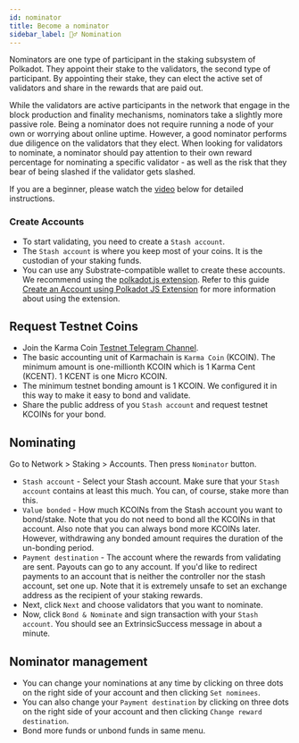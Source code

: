 ```yaml
---
id: nominator
title: Become a nominator
sidebar_label: 🙋‍♂️ Nomination
---
```


Nominators are one type of participant in the staking subsystem of Polkadot. They appoint their stake to the validators, the second type of participant. By appointing their stake, they can elect the active set of validators and share in the rewards that are paid out.

While the validators are active participants in the network that engage in the block production and finality mechanisms, nominators take a slightly more passive role. Being a nominator does not require running a node of your own or worrying about online uptime. However, a good nominator performs due diligence on the validators that they elect. When looking for validators to nominate, a nominator should pay attention to their own reward percentage for nominating a specific validator - as well as the risk that they bear of being slashed if the validator gets slashed.

If you are a beginner, please watch the [video](https://www.youtube.com/watch?v=F59N3YKYCRs) below for detailed instructions.

### Create Accounts
- To start validating, you need to create a `Stash account`.
- The `Stash account` is where you keep most of your coins. It is the custodian of your staking funds.
- You can use any Substrate-compatible wallet to create these accounts. We recommend using the [polkadot.js extension](https://chrome.google.com/webstore/detail/polkadot%7Bjs%7D-extension/mopnmbcafieddcagagdcbnhejhlodfdd). Refer to this guide [Create an Account using Polkadot JS Extension](https://www.youtube.com/watch?v=sy7lvAqyzkY) for more information about using the extension.

## Request Testnet Coins
- Join the Karma Coin [Testnet Telegram Channel](https://t.me/karmacoinapp/293).
- The basic accounting unit of Karmachain is `Karma Coin` (KCOIN). The minimum amount is one-millionth KCOIN which is 1 Karma Cent (KCENT). 1 KCENT is one Micro KCOIN.
- The minimum testnet bonding amount is 1 KCOIN. We configured it in this way to make it easy to bond and validate.
- Share the public address of you `Stash account` and request testnet KCOINs for your bond.

## Nominating
Go to Network > Staking > Accounts. Then press `Nominator` button. 
- `Stash account` - Select your Stash account. Make sure that your `Stash account` contains at least this much. You can, of course, stake more than this.
- `Value bonded` - How much KCOINs from the Stash account you want to bond/stake. Note that you do not need to bond all the KCOINs in that account. Also note that you can always bond more KCOINs later. However, withdrawing any bonded amount requires the duration of the un-bonding period.
- `Payment destination` - The account where the rewards from validating are sent. Payouts can go to any account. If you'd like to redirect payments to an account that is neither the controller nor the stash account, set one up. Note that it is extremely unsafe to set an exchange address as the recipient of your staking rewards.
- Next, click `Next` and choose validators that you want to nominate.
- Now, click `Bond & Nominate` and sign transaction with your `Stash account`. You should see an ExtrinsicSuccess message in about a minute.

## Nominator management
- You can change your nominations at any time by clicking on three dots on the right side of your account and then clicking `Set nominees`.
- You can also change your `Payment destination` by clicking on three dots on the right side of your account and then clicking `Change reward destination`.
- Bond more funds or unbond funds in same menu.
